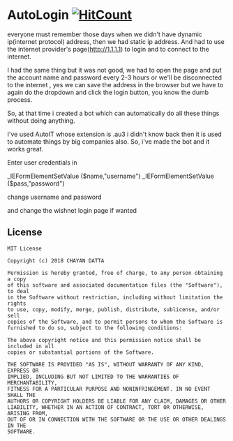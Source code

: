 # AutoLogin [![HitCount](http://hits.dwyl.io/chayandatta/AutoLogin.svg)](http://hits.dwyl.io/chayandatta/AutoLogin)

everyone must remember those days when we didn't have dynamic ip(internet protocol) address, then we had static ip address. And had to use the internet provider's page(http://1.1.1.1) to login and to connect to the internet.

I had the same thing but it was not good, we had to open the page and put the account name and password every 2-3 hours or we'll be disconnected to the internet , yes we can save the address in the browser but we have to again do the dropdown and click the login button, you know the dumb process.

So, at that time i created a bot which can automatically do all these things without doing anything.

I've used AutoIT whose extension is .au3 i didn't know back then it is used to automate things by big companies also.
So, i've made the bot and it works great.

Enter user credentials in 

_IEFormElementSetValue ($name,"username")
_IEFormElementSetValue ($pass,"password")

change username and password

and change the wishnet login page if wanted

## License

    MIT License

    Copyright (c) 2018 CHAYAN DATTA

    Permission is hereby granted, free of charge, to any person obtaining a copy
    of this software and associated documentation files (the "Software"), to deal
    in the Software without restriction, including without limitation the rights
    to use, copy, modify, merge, publish, distribute, sublicense, and/or sell
    copies of the Software, and to permit persons to whom the Software is
    furnished to do so, subject to the following conditions:

    The above copyright notice and this permission notice shall be included in all
    copies or substantial portions of the Software.

    THE SOFTWARE IS PROVIDED "AS IS", WITHOUT WARRANTY OF ANY KIND, EXPRESS OR
    IMPLIED, INCLUDING BUT NOT LIMITED TO THE WARRANTIES OF MERCHANTABILITY,
    FITNESS FOR A PARTICULAR PURPOSE AND NONINFRINGEMENT. IN NO EVENT SHALL THE
    AUTHORS OR COPYRIGHT HOLDERS BE LIABLE FOR ANY CLAIM, DAMAGES OR OTHER
    LIABILITY, WHETHER IN AN ACTION OF CONTRACT, TORT OR OTHERWISE, ARISING FROM,
    OUT OF OR IN CONNECTION WITH THE SOFTWARE OR THE USE OR OTHER DEALINGS IN THE
    SOFTWARE.


